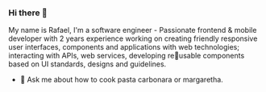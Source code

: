 ### Hi there 👋

My name is Rafael, I'm a software engineer - Passionate frontend & mobile developer with 2 years experience working on creating friendly responsive user interfaces, components and applications with web technologies; interacting with APIs, web services, developing reusable components based on UI standards, designs and guidelines.

- 💬 Ask me about how to cook pasta carbonara or margaretha.
